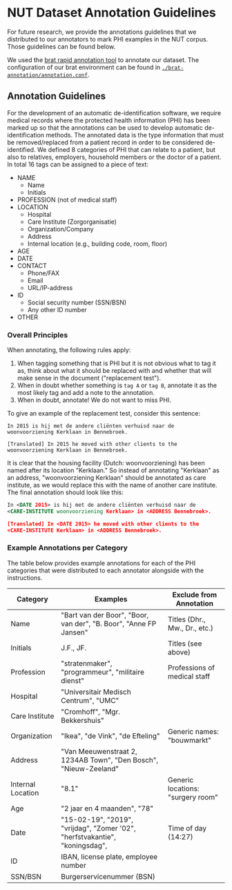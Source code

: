 # NUT Dataset Annotation Guidelines

For future research, we provide the annotations guidelines that we distributed to our annotators to mark PHI examples in the NUT corpus. Those guidelines can be found below.

We used the [brat rapid annotation tool](http://brat.nlplab.org) to annotate our dataset. The configuration of our brat environment can be found in [`./brat-annotation/annotation.conf`](docs/brat-annotation/annotation.conf).

## Annotation Guidelines

For the development of an automatic de-identification software, we require medical records where the protected health information (PHI) has been marked up so that the annotations can be used to develop automatic de-identification methods.
The annotated data is the type information that must be removed/replaced from a patient record in order to be considered de-identified.
We defined 8 categories of PHI that can relate to a patient, but also to relatives, employers, household members or the doctor of a patient.
In total 16 tags can be assigned to a piece of text:


   * NAME
      - Name
      - Initials
   * PROFESSION (not of medical staff)
   * LOCATION
      - Hospital
      - Care Institute (Zorgorganisatie)
      - Organization/Company
      - Address
      - Internal location (e.g., building code, room, floor)
   * AGE
   * DATE
   * CONTACT
      - Phone/FAX
      - Email
      - URL/IP-address
   * ID
      - Social security number (SSN/BSN)
      - Any other ID number
   * OTHER

### Overall Principles

When annotating, the following rules apply:

   1. When tagging something that is PHI but it is not obvious what to tag it as, think about what it should be replaced with and whether that will make sense in the document ("replacement test").
   1. When in doubt whether something is `tag A` or `tag B`, annotate it as the most likely tag and add a note to the annotation.
   1. When in doubt, annotate! We do not want to miss PHI.

To give an example of the replacement test, consider this sentence:

```
In 2015 is hij met de andere cliënten verhuisd naar de
woonvoorziening Kerklaan in Bennebroek.

[Translated] In 2015 he moved with other clients to the
woonvoorziening Kerklaan in Bennebroek.
```

It is clear that the housing facility (Dutch: woonvoorziening) has been named after its location "Kerklaan." So instead of
annotating "Kerklaan" as an address, "woonvoorziening Kerklaan" should be annotated as care
institute, as we would replace this with the name of another care institute. The final annotation
should look like this:

```xml
In <DATE 2015> is hij met de andere cliënten verhuisd naar de
<CARE-INSTITUTE woonvoorziening Kerklaan> in <ADDRESS Bennebroek>.

[Translated] In <DATE 2015> he moved with other clients to the
<CARE-INSTITUTE Kerklaan> in <ADDRESS Bennebroek>.
```

### Example Annotations per Category

The table below provides example annotations for each of the PHI categories that were distributed to each annotator alongside with the instructions.

| Category | Examples | Exclude from Annotation |
|-------------------|-----------------------------------------------------------------------------------------|-------------------------------------|
| Name | "Bart van der Boor", "Boor, van der", "B. Boor", "Anne FP Jansen" | Titles (Dhr., Mw., Dr., etc.) |
| Initials | J.F., JF. | Titles (see above) |
| Profession | "stratenmaker", "programmeur", "militaire dienst" | Professions of medical staff |
| Hospital | "Universitair Medisch Centrum", "UMC" |  |
| Care Institute | "Cromhoff", "Mgr. Bekkershuis" |  |
| Organization | "Ikea", "de Vink", "de Efteling" | Generic names: "bouwmarkt" |
| Address | "Van Meeuwenstraat 2, 1234AB Town", "Den Bosch", "Nieuw-Zeeland" |  |
| Internal Location | "8.1" | Generic locations: "surgery room" |
| Age | "2 jaar en 4 maanden", "78" |  |
| Date | "15-02-19", "2019", "vrijdag", "Zomer '02", "herfstvakantie", "koningsdag", | Time of day (14:27) |
| ID | IBAN, license plate, employee number |  |
| SSN/BSN | Burgerservicenummer (BSN) |  |
